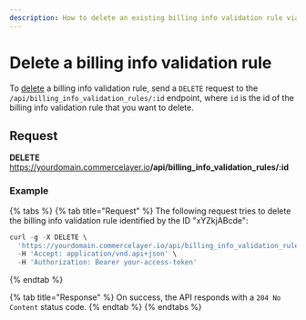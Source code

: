 ```yaml
---
description: How to delete an existing billing info validation rule via API
---
```


# Delete a billing info validation rule

To <a href="https://docs.commercelayer.io/developers/deleting-resources" target="_blank">delete</a> a billing info validation rule, send a `DELETE` request to the `/api/billing_info_validation_rules/:id` endpoint, where `id` is the id of the billing info validation rule that you want to delete.

## Request

**DELETE** https://yourdomain.commercelayer.io<b>/api/billing_info_validation_rules/:id</b>

### Example

{% tabs %}
{% tab title="Request" %}
The following request tries to delete the billing info validation rule identified by the ID "xYZkjABcde":

```javascript
curl -g -X DELETE \
  'https://yourdomain.commercelayer.io/api/billing_info_validation_rules/xYZkjABcde' \
  -H 'Accept: application/vnd.api+json' \
  -H 'Authorization: Bearer your-access-token'
```
{% endtab %}

{% tab title="Response" %}
On success, the API responds with a `204 No Content` status code.
{% endtab %}
{% endtabs %}

